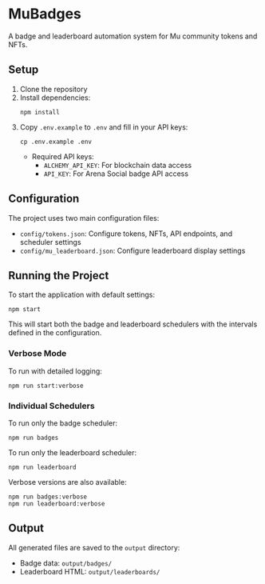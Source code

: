 # MuBadges

A badge and leaderboard automation system for Mu community tokens and NFTs.

## Setup

1. Clone the repository
2. Install dependencies:
   ```
   npm install
   ```
3. Copy `.env.example` to `.env` and fill in your API keys:
   ```
   cp .env.example .env
   ```
   - Required API keys:
     - `ALCHEMY_API_KEY`: For blockchain data access
     - `API_KEY`: For Arena Social badge API access

## Configuration

The project uses two main configuration files:

- `config/tokens.json`: Configure tokens, NFTs, API endpoints, and scheduler settings
- `config/mu_leaderboard.json`: Configure leaderboard display settings

## Running the Project

To start the application with default settings:

```
npm start
```

This will start both the badge and leaderboard schedulers with the intervals defined in the configuration.

### Verbose Mode

To run with detailed logging:

```
npm run start:verbose
```

### Individual Schedulers

To run only the badge scheduler:
```
npm run badges
```

To run only the leaderboard scheduler:
```
npm run leaderboard
```

Verbose versions are also available:
```
npm run badges:verbose
npm run leaderboard:verbose
```

## Output

All generated files are saved to the `output` directory:
- Badge data: `output/badges/`
- Leaderboard HTML: `output/leaderboards/`
